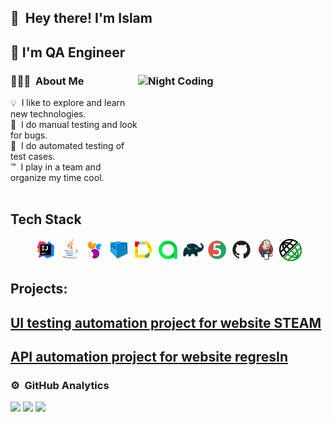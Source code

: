  ## 👋 &nbsp;Hey there! I'm Islam
 ## 💾 I'm QA Engineer

### 👨🏻‍💻 &nbsp;About Me <img alt="Night Coding" src="asserts/developer.gif" align="right" width="300" height="200"/>


💡 &nbsp;I like to explore and learn new technologies. \
🐛 &nbsp;I do manual testing and look for bugs. \
💾 &nbsp;I do automated testing of test cases. \
™️  &nbsp;I play in a team and organize my time cool. \
 &nbsp;


 

                      
                     





 ## Tech Stack
 <p align="center">
<img width="7%" title="IntelliJ IDEA" src="assets/Idea.svg">
<img width="7%" title="Java" src="assets/Java.svg">
<img width="7%" title="Selenide" src="assets/Selenide.svg">
<img width="7%" title="Selenoid" src="assets/Selenoid.svg">
<img width="7%" title="Allure Report" src="assets/Allure.svg">
<img width="7%" title="Allure Test Ops" src="assets/Allure_TO.svg">
<img width="7%" title="Gradle" src="assets/Gradle.svg">
<img width="7%" title="JUnit5" src="assets/Junit5.svg">
<img width="7%" title="GitHub" src="assets/GitHub.svg">
<img width="7%" title="Jenkins" src="assets/Jenkins.svg">
<img width="7%" title="Rest Assured" src="assets/rest-assured.jpg">
</p>

## Projects:
## <a target="_blank" href="https://github.com/Islam-Kaziev/MTS_UI_autotests"> UI testing automation project for website [STEAM](https://spb.mts.ru/) 

## <a target="_blank" href="https://github.com/Islam-Kaziev/Rest_Assured_HW"> API automation project for  website [regresIn](https://reqres.in)
 


### ⚙️ &nbsp;GitHub Analytics
![](http://github-profile-summary-cards.vercel.app/api/cards/stats?username=Islam-Kaziev&theme=algolia)
![](http://github-profile-summary-cards.vercel.app/api/cards/repos-per-language?username=Islam-Kaziev&theme=algolia)
![](https://github-profile-summary-cards.vercel.app/api/cards/profile-details?username=Islam-Kaziev&theme=algolia)

